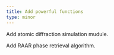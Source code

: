 ```yaml
---
title: Add powerful functions
type: minor
---
```


Add atomic diffraction simulation mudule.

Add RAAR phase retrieval algorithm. 